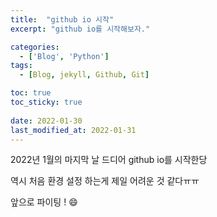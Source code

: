 ```yaml
---
title:  "github io 시작"
excerpt: "github io를 시작해보자."

categories:
  - ['Blog', 'Python']
tags:
  - [Blog, jekyll, Github, Git]

toc: true
toc_sticky: true
 
date: 2022-01-30
last_modified_at: 2022-01-31
---
```


2022년 1월의 마지막 날 드디어 github io를 시작한당

역시 처음 환경 설정 하는게 제일 어려운 것 같다ㅠㅠ

앞으로 파이팅 ! :smile:
